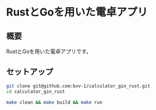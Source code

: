 # RustとGoを用いた電卓アプリ

## 概要

RustとGoを用いた電卓アプリです。

## セットアップ

```bash
git clone git@github.com:bvv-1/calculator_gin_rust.git
cd calculator_gin_rust
```

```bash
make clean && make build && make run
```

